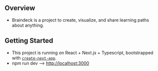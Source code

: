 ## Overview
* Braindeck is a project to create, visualize, and share learning paths about anything.

## Getting Started
* This project is running on React + Next.js + Typescript, bootstrapped with [`create-next-app`](https://github.com/vercel/next.js/tree/canary/packages/create-next-app).
* npm run dev --> [http://localhost:3000](http://localhost:3000)
